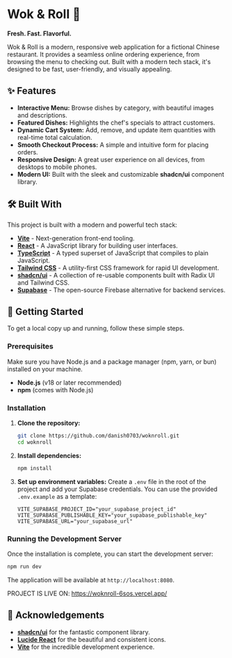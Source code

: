 # Wok & Roll 🍜

**Fresh. Fast. Flavorful.**

Wok & Roll is a modern, responsive web application for a fictional Chinese restaurant. It provides a seamless online ordering experience, from browsing the menu to checking out. Built with a modern tech stack, it's designed to be fast, user-friendly, and visually appealing.

## ✨ Features

  * **Interactive Menu:** Browse dishes by category, with beautiful images and descriptions.
  * **Featured Dishes:** Highlights the chef's specials to attract customers.
  * **Dynamic Cart System:** Add, remove, and update item quantities with real-time total calculation.
  * **Smooth Checkout Process:** A simple and intuitive form for placing orders.
  * **Responsive Design:** A great user experience on all devices, from desktops to mobile phones.
  * **Modern UI:** Built with the sleek and customizable **shadcn/ui** component library.

## 🛠️ Built With

This project is built with a modern and powerful tech stack:

  * **[Vite](https://vitejs.dev/)** - Next-generation front-end tooling.
  * **[React](https://reactjs.org/)** - A JavaScript library for building user interfaces.
  * **[TypeScript](https://www.typescriptlang.org/)** - A typed superset of JavaScript that compiles to plain JavaScript.
  * **[Tailwind CSS](https://tailwindcss.com/)** - A utility-first CSS framework for rapid UI development.
  * **[shadcn/ui](https://ui.shadcn.com/)** - A collection of re-usable components built with Radix UI and Tailwind CSS.
  * **[Supabase](https://supabase.com/)** - The open-source Firebase alternative for backend services.

## 🚀 Getting Started

To get a local copy up and running, follow these simple steps.

### Prerequisites

Make sure you have Node.js and a package manager (npm, yarn, or bun) installed on your machine.

  * **Node.js** (v18 or later recommended)
  * **npm** (comes with Node.js)

### Installation

1.  **Clone the repository:**

    ```sh
    git clone https://github.com/danish0703/woknroll.git
    cd woknroll
    ```

2.  **Install dependencies:**

    ```sh
    npm install
    ```

3.  **Set up environment variables:**
    Create a `.env` file in the root of the project and add your Supabase credentials. You can use the provided `.env.example` as a template:

    ```env
    VITE_SUPABASE_PROJECT_ID="your_supabase_project_id"
    VITE_SUPABASE_PUBLISHABLE_KEY="your_supabase_publishable_key"
    VITE_SUPABASE_URL="your_supabase_url"
    ```

### Running the Development Server

Once the installation is complete, you can start the development server:

```sh
npm run dev
```

The application will be available at `http://localhost:8080`.

PROJECT IS LIVE ON: https://woknroll-6sos.vercel.app/
## 🙏 Acknowledgements

  * **[shadcn/ui](https://ui.shadcn.com/)** for the fantastic component library.
  * **[Lucide React](https://lucide.dev/)** for the beautiful and consistent icons.
  * **[Vite](https://vitejs.dev/)** for the incredible development experience.
